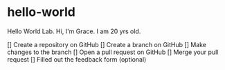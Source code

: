 # hello-world
Hello World Lab.
Hi, I'm Grace. I am 20 yrs old.

[] Create a repository on GitHub
[] Create a branch on GitHub
[] Make changes to the branch
[] Open a pull request on GitHub
[] Merge your pull request
[] Filled out the feedback form (optional)
